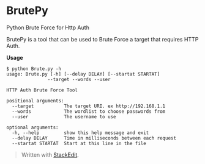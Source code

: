 
# BrutePy
Python Brute Force for Http Auth

BrutePy is a tool that can be used to Brute Force a target that requires HTTP Auth.


**Usage**

```
$ python Brute.py -h
usage: Brute.py [-h] [--delay DELAY] [--startat STARTAT]
               --target --words --user

HTTP Auth Brute Force Tool

positional arguments:
  --target           The target URI. ex http://192.168.1.1
  --words            The wordlist to choose passwords from
  --user             The username to use

optional arguments:
  -h, --help         show this help message and exit
  --delay DELAY      Time in milliseconds between each request
  --startat STARTAT  Start at this line in the file
```





> Written with [StackEdit](https://stackedit.io/).
